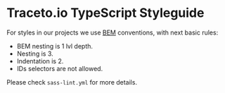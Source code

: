 # Traceto.io TypeScript Styleguide
For styles in our projects we use [BEM](http://getbem.com/introduction/) conventions, with next basic rules:
- BEM nesting is 1 lvl depth.
- Nesting is 3.
- Indentation is 2.
- IDs selectors are not allowed.

Please check `sass-lint.yml` for more details.
